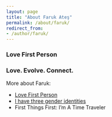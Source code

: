 ```yaml
---
layout: page
title: "About Faruk Ateş"
permalink: /about/faruk/
redirect_from:
- /author/faruk/
---
```


### Love First Person

### Love. Evolve. Connect.




More about Faruk:

* [Love First Person](/about/faruk/love-first-person)
* [I have three gender identities](/about/faruk/gender-identities) <!-- male, catdragon, and puppy -->
* First Things First: I’m A Time Traveler
